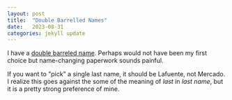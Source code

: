 ```yaml
---
layout: post
title:  "Double Barrelled Names"
date:   2023-08-31
categories: jekyll update
---
```


I have a [double barreled
name](https://en.wikipedia.org/wiki/Double-barrelled_name). Perhaps would not
have been my first choice but name-changing paperwork sounds painful.

If you want to "pick" a single last name, it should be Lafuente, not Mercado. I
realize this goes against the some of the meaning of *last* in *last name*, but
it is a pretty strong preference of mine.